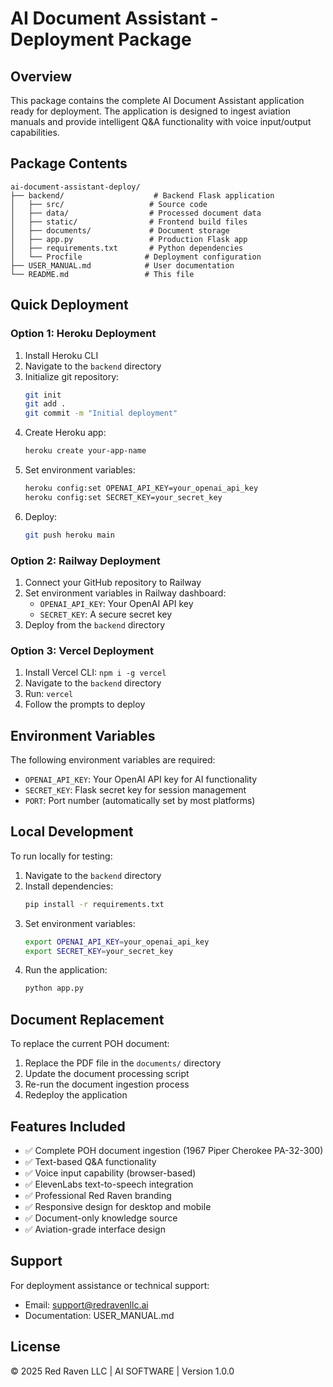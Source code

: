 # AI Document Assistant - Deployment Package

## Overview

This package contains the complete AI Document Assistant application ready for deployment. The application is designed to ingest aviation manuals and provide intelligent Q&A functionality with voice input/output capabilities.

## Package Contents

```
ai-document-assistant-deploy/
├── backend/                    # Backend Flask application
│   ├── src/                   # Source code
│   ├── data/                  # Processed document data
│   ├── static/                # Frontend build files
│   ├── documents/             # Document storage
│   ├── app.py                 # Production Flask app
│   ├── requirements.txt       # Python dependencies
│   └── Procfile              # Deployment configuration
├── USER_MANUAL.md            # User documentation
└── README.md                 # This file
```

## Quick Deployment

### Option 1: Heroku Deployment

1. Install Heroku CLI
2. Navigate to the `backend` directory
3. Initialize git repository:
   ```bash
   git init
   git add .
   git commit -m "Initial deployment"
   ```
4. Create Heroku app:
   ```bash
   heroku create your-app-name
   ```
5. Set environment variables:
   ```bash
   heroku config:set OPENAI_API_KEY=your_openai_api_key
   heroku config:set SECRET_KEY=your_secret_key
   ```
6. Deploy:
   ```bash
   git push heroku main
   ```

### Option 2: Railway Deployment

1. Connect your GitHub repository to Railway
2. Set environment variables in Railway dashboard:
   - `OPENAI_API_KEY`: Your OpenAI API key
   - `SECRET_KEY`: A secure secret key
3. Deploy from the `backend` directory

### Option 3: Vercel Deployment

1. Install Vercel CLI: `npm i -g vercel`
2. Navigate to the `backend` directory
3. Run: `vercel`
4. Follow the prompts to deploy

## Environment Variables

The following environment variables are required:

- `OPENAI_API_KEY`: Your OpenAI API key for AI functionality
- `SECRET_KEY`: Flask secret key for session management
- `PORT`: Port number (automatically set by most platforms)

## Local Development

To run locally for testing:

1. Navigate to the `backend` directory
2. Install dependencies:
   ```bash
   pip install -r requirements.txt
   ```
3. Set environment variables:
   ```bash
   export OPENAI_API_KEY=your_openai_api_key
   export SECRET_KEY=your_secret_key
   ```
4. Run the application:
   ```bash
   python app.py
   ```

## Document Replacement

To replace the current POH document:

1. Replace the PDF file in the `documents/` directory
2. Update the document processing script
3. Re-run the document ingestion process
4. Redeploy the application

## Features Included

- ✅ Complete POH document ingestion (1967 Piper Cherokee PA-32-300)
- ✅ Text-based Q&A functionality
- ✅ Voice input capability (browser-based)
- ✅ ElevenLabs text-to-speech integration
- ✅ Professional Red Raven branding
- ✅ Responsive design for desktop and mobile
- ✅ Document-only knowledge source
- ✅ Aviation-grade interface design

## Support

For deployment assistance or technical support:
- Email: support@redravenllc.ai
- Documentation: USER_MANUAL.md

## License

© 2025 Red Raven LLC | AI SOFTWARE | Version 1.0.0

